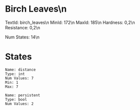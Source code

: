 # Birch Leaves\n
TextId: birch_leaves\n
MinId: 172\n
MaxId: 185\n
Hardness: 0,2\n
Resistance: 0,2\n

Num States: 14\n
# States
```
Name: distance
Type: int
Num Values: 7
Min: 1
Max: 7

Name: persistent
Type: bool
Num Values: 2
```